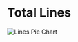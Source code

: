 # Total Lines
![Lines Pie Chart](https://quickchart.io/chart?bkg=white&c=%7B%22type%22%3A%22pie%22%2C%22data%22%3A%7B%22labels%22%3A%5B%22Assembly%22%2C%22C%22%2C%22C%20Header%22%2C%22LD%20Script%22%2C%22Python%22%2C%22Shell%20Script%22%5D%2C%22datasets%22%3A%5B%7B%22label%22%3A%22Lines%22%2C%22data%22%3A%5B126%2C2730%2C561%2C20%2C216%2C208%5D%7D%5D%7D%7D)
